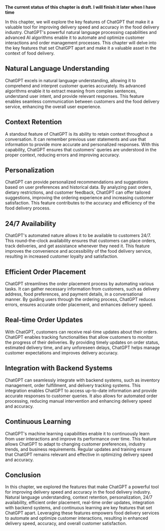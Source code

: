 **The current status of this chapter is draft. I will finish it later when I have time**

In this chapter, we will explore the key features of ChatGPT that make it a valuable tool for improving delivery speed and accuracy in the food delivery industry. ChatGPT's powerful natural language processing capabilities and advanced AI algorithms enable it to automate and optimize customer interactions and order management processes. This chapter will delve into the key features that set ChatGPT apart and make it a valuable asset in the context of food delivery.

**Natural Language Understanding**
----------------------------------

ChatGPT excels in natural language understanding, allowing it to comprehend and interpret customer queries accurately. Its advanced algorithms enable it to extract meaning from complex sentences, understand user intent, and provide relevant responses. This feature enables seamless communication between customers and the food delivery service, enhancing the overall user experience.

**Context Retention**
---------------------

A standout feature of ChatGPT is its ability to retain context throughout a conversation. It can remember previous user statements and use that information to provide more accurate and personalized responses. With this capability, ChatGPT ensures that customers' queries are understood in the proper context, reducing errors and improving accuracy.

**Personalization**
-------------------

ChatGPT can provide personalized recommendations and suggestions based on user preferences and historical data. By analyzing past orders, dietary restrictions, and customer feedback, ChatGPT can offer tailored suggestions, improving the ordering experience and increasing customer satisfaction. This feature contributes to the accuracy and efficiency of the food delivery process.

**24/7 Availability**
---------------------

ChatGPT's automated nature allows it to be available to customers 24/7. This round-the-clock availability ensures that customers can place orders, track deliveries, and get assistance whenever they need it. This feature improves the convenience and accessibility of the food delivery service, resulting in increased customer loyalty and satisfaction.

**Efficient Order Placement**
-----------------------------

ChatGPT streamlines the order placement process by automating various tasks. It can gather necessary information from customers, such as delivery address, food preferences, and payment details, in a conversational manner. By guiding users through the ordering process, ChatGPT reduces errors, ensures accurate order placement, and enhances delivery speed.

**Real-time Order Updates**
---------------------------

With ChatGPT, customers can receive real-time updates about their orders. ChatGPT enables tracking functionalities that allow customers to monitor the progress of their deliveries. By providing timely updates on order status, estimated delivery time, and any unforeseen delays, ChatGPT helps manage customer expectations and improves delivery accuracy.

**Integration with Backend Systems**
------------------------------------

ChatGPT can seamlessly integrate with backend systems, such as inventory management, order fulfillment, and delivery tracking systems. This integration enables ChatGPT to access up-to-date information and provide accurate responses to customer queries. It also allows for automated order processing, reducing manual intervention and enhancing delivery speed and accuracy.

**Continuous Learning**
-----------------------

ChatGPT's machine learning capabilities enable it to continuously learn from user interactions and improve its performance over time. This feature allows ChatGPT to adapt to changing customer preferences, industry trends, and business requirements. Regular updates and training ensure that ChatGPT remains relevant and effective in optimizing delivery speed and accuracy.

**Conclusion**
--------------

In this chapter, we explored the features that make ChatGPT a powerful tool for improving delivery speed and accuracy in the food delivery industry. Natural language understanding, context retention, personalization, 24/7 availability, efficient order placement, real-time order updates, integration with backend systems, and continuous learning are key features that set ChatGPT apart. Leveraging these features empowers food delivery services to automate and optimize customer interactions, resulting in enhanced delivery speed, accuracy, and overall customer satisfaction.
